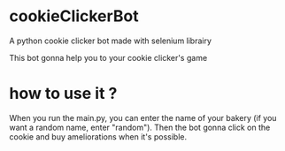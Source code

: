 # cookieClickerBot
A python cookie clicker bot made with selenium librairy

This bot gonna help you to your cookie clicker's game

# how to use it ?

When you run the main.py, you can enter the name of your bakery (if you want a random name, enter "random"). Then the bot gonna click on the cookie and buy ameliorations when it's possible.
